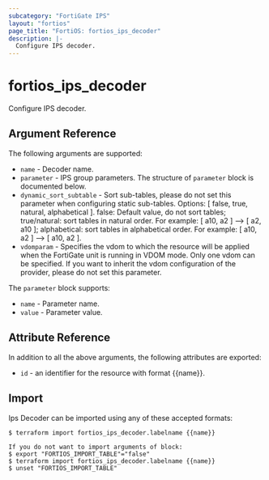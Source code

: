 ```yaml
---
subcategory: "FortiGate IPS"
layout: "fortios"
page_title: "FortiOS: fortios_ips_decoder"
description: |-
  Configure IPS decoder.
---
```


# fortios_ips_decoder
Configure IPS decoder.

## Argument Reference

The following arguments are supported:

* `name` - Decoder name.
* `parameter` - IPS group parameters. The structure of `parameter` block is documented below.
* `dynamic_sort_subtable` - Sort sub-tables, please do not set this parameter when configuring static sub-tables. Options: [ false, true, natural, alphabetical ]. false: Default value, do not sort tables; true/natural: sort tables in natural order. For example: [ a10, a2 ] --> [ a2, a10 ]; alphabetical: sort tables in alphabetical order. For example: [ a10, a2 ] --> [ a10, a2 ].
* `vdomparam` - Specifies the vdom to which the resource will be applied when the FortiGate unit is running in VDOM mode. Only one vdom can be specified. If you want to inherit the vdom configuration of the provider, please do not set this parameter.

The `parameter` block supports:

* `name` - Parameter name.
* `value` - Parameter value.


## Attribute Reference

In addition to all the above arguments, the following attributes are exported:
* `id` - an identifier for the resource with format {{name}}.

## Import

Ips Decoder can be imported using any of these accepted formats:
```
$ terraform import fortios_ips_decoder.labelname {{name}}

If you do not want to import arguments of block:
$ export "FORTIOS_IMPORT_TABLE"="false"
$ terraform import fortios_ips_decoder.labelname {{name}}
$ unset "FORTIOS_IMPORT_TABLE"
```
